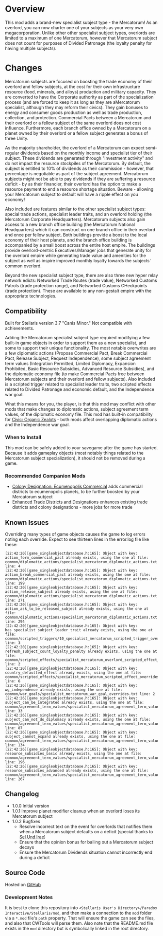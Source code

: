 # Overview

This mod adds a brand-new specialist subject type - the Mercatorum! As an overlord, you can now charter one of your subjects as your very own megacorporation. Unlike other other specialist subject types, overlords are limited to a maximum of one Mercatorum, however that Mercatorum subject does not count for purposes of Divided Patronage (the loyalty penalty for having multiple subjects).

# Changes

Mercatorum subjects are focused on boosting the trade economy of their overlord and fellow subjects, at the cost for their own infrastructure resource (food, minerals, and alloys) production and military capacity. They are converted to have the Corporate authority as part of the specialization process (and are forced to keep it as long as they are aMercatorum specialist, although they may reform their civics). They gain bonuses to energy and consumer goods production as well as trade production, collection, and protection. Commercial Pacts between a Mercatorum and their overlord or a fellow subject of the same overlord does not cost influence. Furthermore, each branch office owned by a Mercatorum on a planet owned by their overlord or a fellow subject generates a bonus of three Unity.

As the majority shareholder, the overlord of a Mercatorum can expect semi-regular dividends based on the monthly income and specialist tier of their subject. These dividends are generated through "investment activity" and do not impact the resource stockpiles of the Mercatorum. By default, the subject is entitled to 10% of dividends as their commission - however, that percentage is negotiable as part of the subject agreement. Mercatorum subjects might not be able to pay dividends if they are suffering a resource deficit - by as their financier, their overlord has the option to make a resource payment to end a resource shortage situation. Beware - allowing your Mercatorum subject to default will have a ripple effect on you economy!

Also included are features similar to the other specialist subject types: special trade actions, specialist leader traits, and an overlord holding (the Mercatorum Corporate Headquarters). Mercatorum subjects also gain access to a new branch office building (the Mercatorum National Headquarters) which it can construct on one branch office in their overlord and once per fellow subject. Both buildings provide a boost to the local economy of their host planets, and the branch office building is accompanied by a small boost across the entire host empire. The buildings provide overlord-centric Executives/Manager jobs that generate unity for the overlord empire while generating trade value and amenities for the subject as well as inspire improved monthly loyalty towards the subjects' common overlord.

Beyond the new specialist subject type, there are also three new hyper relay network edicts: Networked Trade Routes (trade value), Networked Customs Patrols (trade protection range), and Networked Customs CHeckpoints (trade protection). These are available to any non-gestalt empire with the appropriate technologies.

## Compatibility

Built for Stellaris version 3.7 "Canis Minor." Not compatible with achievements.

Adding the Mercatorum specialist subject type required modifying a few built-in game objects in order to support them as a new specialist, and some to support their unique functionality. The most notable overwrites are a few diplomatic actions (Propose Commercial Pact, Break Commercial Pact, Release Subject, Request Independence), some subject agreement term values (Integration Permitted, Limited Diplomacy, Expansion Prohibited, Basic Resource Subsidies, Advanced Resource Subsidies), and the diplomatic economy file (to make Commercial Pacts free between Mercatorum subjects and their overlord and fellow subjects). Also included is a scripted trigger related to specialist leader traits, two scripted effects related to Divided Patronage and economic default, and the Independence war goal.

What this means for you, the player, is that this mod may conflict with other mods that make changes to diplomatic actions, subject agreement term values, of the diplomatic economy file. This mod has built-in compatibility for [Civic: Organic Zealots](https://steamcommunity.com/sharedfiles/filedetails/?id=2920668465) - both mods affect overlapping diplomatic actions and the Independence war goal.

### When to Install

This mod can be safely added to your savegame after the game has started. Because it adds gameplay objects (most notably things related to the Mercatorum subject specialization), it should not be removed during a game.

### Recommended Companion Mods

* [Colony Designation: Ecumenopolis Commercial](https://steamcommunity.com/sharedfiles/filedetails/?id=2597129991) adds commercial districts to ecumenopolis planets, to be further boosted by your Mercatorum subject
* [Enhanced Trade Districts and Designations](https://steamcommunity.com/sharedfiles/filedetails/?id=2641081470) enhances existing trade districts and colony designations - more jobs for more trade

## Known Issues

Overriding many types of game objects causes the game to log errors noting each override. Expect to see thirteen lines in the error.log file like these:

```
[22:42:20][game_singleobjectdatabase.h:165]: Object with key: action_form_commercial_pact already exists, using the one at file: common/diplomatic_actions/specialist_mercatorum_diplomatic_actions.txt line: 4
[22:42:20][game_singleobjectdatabase.h:165]: Object with key: action_break_commercial_pact already exists, using the one at file: common/diplomatic_actions/specialist_mercatorum_diplomatic_actions.txt line: 199
[22:42:20][game_singleobjectdatabase.h:165]: Object with key: action_release_subject already exists, using the one at file: common/diplomatic_actions/specialist_mercatorum_diplomatic_actions.txt line: 271
[22:42:20][game_singleobjectdatabase.h:165]: Object with key: action_ask_to_be_released_subject already exists, using the one at file: common/diplomatic_actions/specialist_mercatorum_diplomatic_actions.txt line: 294
[22:42:20][game_singleobjectdatabase.h:165]: Object with key: has_specialist_subject_leader_trait already exists, using the one at file: common/scripted_triggers/10_specialist_mercatorum_scripted_trigger_overrides.txt line: 3
[22:42:20][game_singleobjectdatabase.h:165]: Object with key: refresh_subject_count_loyalty_penalty already exists, using the one at file: common/scripted_effects/specialist_mercatorum_overlord_scripted_effect_overrides.txt line: 2
[22:42:20][game_singleobjectdatabase.h:165]: Object with key: country_defaulted_effect already exists, using the one at file: common/scripted_effects/specialist_mercatorum_scripted_effect_overrides.txt line: 6
[22:42:26][game_singleobjectdatabase.h:165]: Object with key: wg_independence already exists, using the one at file: common/war_goals/specialist_mercatorum_war_goal_overrides.txt line: 2
[22:42:26][game_singleobjectdatabase.h:165]: Object with key: subject_can_be_integrated already exists, using the one at file: common/agreement_term_values/specialist_mercatorum_agreement_term_value_overrides.txt line: 33
[22:42:26][game_singleobjectdatabase.h:165]: Object with key: subject_can_not_do_diplomacy already exists, using the one at file: common/agreement_term_values/specialist_mercatorum_agreement_term_value_overrides.txt line: 87
[22:42:26][game_singleobjectdatabase.h:165]: Object with key: subject_cannot_expand already exists, using the one at file: common/agreement_term_values/specialist_mercatorum_agreement_term_value_overrides.txt line: 134
[22:42:26][game_singleobjectdatabase.h:165]: Object with key: resource_subsidies_basic already exists, using the one at file: common/agreement_term_values/specialist_mercatorum_agreement_term_value_overrides.txt line: 196
[22:42:26][game_singleobjectdatabase.h:165]: Object with key: resource_subsidies_advanced already exists, using the one at file: common/agreement_term_values/specialist_mercatorum_agreement_term_value_overrides.txt line: 267
```

## Changelog

* 1.0.0 Initial version
* 1.0.1 Improve planet modifier cleanup when an overlord loses its Mercatorum subject
* 1.0.2 Bugfixes
    * Resolve incorrect text on the event for overlords that notifies them when a Mercatorum subject defaults on a deficit (special thanks to [Sel Und Irae](https://steamcommunity.com/profiles/76561198202023932))
    * Ensure that the opinion bonus for bailing out a Mercatorum subject decays
    * Ensure the Mercatorum Dividends situation cannot incorrectly end during a deficit

## Source Code

Hosted on [GitHub](https://github.com/corsairmarks/specialist_mercatorum)

### Development Notes

It is best to clone this repository into `<Stellaris User's Directory>/Paradox Interactive/Stellaris/mod`, and then make a connection to the `mod` folder via a `*.mod` file's `path` property. That will ensure the game can see the files, and also that CWTools will parse them. Also note that the README.md file exists in the `mod` directory but is symbolically linked in the root directory.